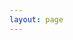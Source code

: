 ```yaml
---
layout: page
---
```


<script setup>
import { VPTeamPage, VPTeamPageTitle, VPTeamPageSection, VPTeamMembers } from 'vitepress/theme';

const projectManagers = [
  {
    avatar: 'https://www.github.com/jaapmarcus.png',
    name: 'Jaap Marcus 🇳🇱',
    links: [
      { icon: 'github', link: 'https://github.com/jaapmarcus' },
      { icon: 'twitter', link: 'https://twitter.com/jaapmarcus' },
    ],
  },
  {
    avatar: 'https://www.github.com/ScIT-Raphael.png',
    name: 'Raphael Schneeberger 🇨🇭',
    links: [{ icon: 'github', link: 'https://github.com/ScIT-Raphael' }],
  },
  {
    avatar: 'https://www.github.com/Lupul.png',
    name: 'Robert Zollner',
    links: [{ icon: 'github', link: 'https://github.com/Lupul' }],
  },
  {
    avatar: 'https://cdn.discordapp.com/avatars/737720562482151485/bac8f56f0a909032efaf60c1aa4047e5.webp',
    name: 'Kristan Kenney 🇨🇦',
  },
];

const teamMembers = [
  {
    avatar: 'https://www.github.com/ioannidesalex.png',
    name: 'Alexandros Ioannides 🇨🇾',
    title: 'CTO',
    org: "FocusNet",
    orgLink: "https://focus-net.net/",
    links: [{ icon: 'github', link: 'https://github.com/ioannidesalex' }],
  },
  {
    avatar: 'https://www.github.com/jakobbouchard.png',
    name: 'Jakob Bouchard 🇨🇦',
    title: 'Developer',
    org: "Prosomo",
    orgLink: "https://prosomo.com",
    links: [
      { icon: 'github', link: 'https://github.com/jakobbouchard' },
      { icon: 'twitter', link: 'https://twitter.com/bouchardjakob' },
    ],
  },
  {
    avatar: 'https://cdn.discordapp.com/avatars/737905427097845780/32452f630dd8684ed7c580806ccbee09.webp',
    name: 'Falzo 🇩🇪',
    links: [{ icon: 'github', link: 'https://github.com/falzoMAD' }],
  },
  {
    avatar: 'https://www.github.com/cmstew.png',
    name: 'Curtis Stewart 🇨🇦',
    links: [{ icon: 'github', link: 'https://github.com/cmstew' }],
  },
  {
    avatar: 'https://www.github.com/divinity76.png',
    name: 'divinity76 🇳🇴',
    links: [{ icon: 'github', link: 'https://github.com/divinity76' }],
  },
];

const featuredContributors = [
  {
    avatar: '/logo.png',
    name: 'John Doe',
    links: [{ icon: 'github', link: 'https://github.com/hestiacp' }],
  },
  {
    avatar: '/logo.png',
    name: 'John Doe',
    links: [{ icon: 'github', link: 'https://github.com/hestiacp' }],
  },
  {
    avatar: '/logo.png',
    name: 'John Doe',
    links: [{ icon: 'github', link: 'https://github.com/hestiacp' }],
  },
  {
    avatar: '/logo.png',
    name: 'John Doe',
    links: [{ icon: 'github', link: 'https://github.com/hestiacp' }],
  },
];
</script>

<VPTeamPage>
  <VPTeamPageTitle>
    <template #title>
      The Team
    </template>
    <template #lead>
      The development of Hestia is guided by an international team, some of whom have chosen to be featured below.
    </template>
  </VPTeamPageTitle>
  <VPTeamPageSection>
    <template #title>Project Managers</template>
    <template #members>
      <VPTeamMembers :members="projectManagers" />
    </template>
  </VPTeamPageSection>
  <VPTeamPageSection>
    <template #title>Team Members</template>
    <template #members>
      <VPTeamMembers :members="teamMembers" />
    </template>
  </VPTeamPageSection>
  <VPTeamPageSection>
    <template #title>Contributors</template>
    <template #members>
      <VPTeamMembers size="small" :members="featuredContributors" />
    </template>
  </VPTeamPageSection>
</VPTeamPage>
